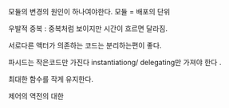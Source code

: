 모듈의 변경의 원인이 하나여야한다. 모듈 = 배포의 단위

우발적 중복 : 중복처럼 보이지만 시간이 흐르면 달라짐.

서로다른 액터가 의존하는 코드는 분리하는편이 좋다.

파시드는 작은코드만 가진다
instantiationg/ delegating만 가져야 한다 .

최대한 함수를 작게 유지한다.

제어의 역전의 대한 